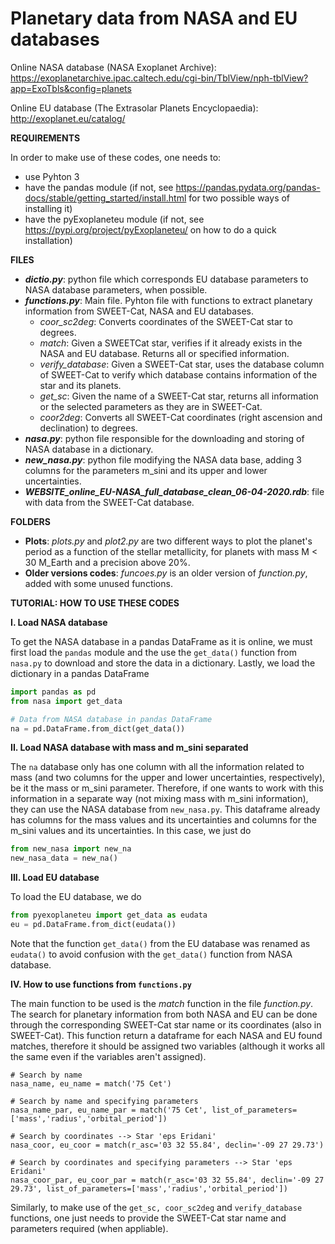 # Planetary data from NASA and EU databases

Online NASA database (NASA Exoplanet Archive): https://exoplanetarchive.ipac.caltech.edu/cgi-bin/TblView/nph-tblView?app=ExoTbls&config=planets

Online EU database (The Extrasolar Planets Encyclopaedia): http://exoplanet.eu/catalog/

**REQUIREMENTS**

In order to make use of these codes, one needs to:
- use Pyhton 3
- have the pandas module (if not, see https://pandas.pydata.org/pandas-docs/stable/getting_started/install.html for two possible ways of installing it)
- have the pyExoplaneteu module (if not, see https://pypi.org/project/pyExoplaneteu/ on how to do a quick installation)


**FILES**

- ***dictio.py***: python file which corresponds EU database parameters to NASA database parameters, when possible.
- ***functions.py***: Main file. Pyhton file with functions to extract planetary information from SWEET-Cat, NASA and EU databases.
  - *coor_sc2deg*: Converts coordinates of the SWEET-Cat star to degrees.
  - *match*: Given a SWEETCat star, verifies if it already exists in the NASA and EU database. Returns all or specified information.
  - *verify_database*: Given a SWEET-Cat star, uses the database column of SWEET-Cat to verify which database contains information of the star and its planets.
  - *get_sc*: Given the name of a SWEET-Cat star, returns all information or the selected parameters as they are in SWEET-Cat.
  - *coor2deg*: Converts all SWEET-Cat coordinates (right ascension and declination) to degrees.
- ***nasa.py***: python file responsible for the downloading and storing of NASA database in a dictionary.
- ***new_nasa.py***: python file modifying the NASA data base, adding 3 columns for the parameters m_sini and its upper and lower uncertainties.
- ***WEBSITE_online_EU-NASA_full_database_clean_06-04-2020.rdb***: file with data from the SWEET-Cat database.


**FOLDERS**
- **Plots**: *plots.py* and *plot2.py* are two different ways to plot the planet's period as a function of the stellar metallicity, for planets with mass M < 30 M_Earth and a precision above 20%.
- **Older versions codes**: *funcoes.py* is an older version of *function.py*, added with some unused functions.

**TUTORIAL: HOW TO USE THESE CODES**

**I. Load NASA database**

To get the NASA database in a pandas DataFrame as it is online, we must first load the ```pandas``` module and the use the ```get_data()``` function from ```nasa.py``` to download and store the data in a dictionary. Lastly, we load the dictionary in a pandas DataFrame

```python
import pandas as pd
from nasa import get_data

# Data from NASA database in pandas DataFrame
na = pd.DataFrame.from_dict(get_data())
```

**II. Load NASA database with mass and m_sini separated**

The ```na``` database only has one column with all the information related to mass (and two columns for the upper and lower uncertainties, respectively), be it the mass or m_sini parameter. Therefore, if one wants to work with this information in a separate way (not mixing mass with m_sini information), they can use the NASA database from ```new_nasa.py```. This dataframe already has columns for the mass values and its uncertainties and columns for the m_sini values and its uncertainties. In this case, we just do

```python
from new_nasa import new_na
new_nasa_data = new_na()
```
**III. Load EU database**

To load the EU database, we do

```python
from pyexoplaneteu import get_data as eudata
eu = pd.DataFrame.from_dict(eudata())
```
Note that the function ```get_data()``` from the EU database was renamed as ```eudata()``` to avoid confusion with the ```get_data()``` function from NASA database.

**IV. How to use functions from ```functions.py```**

The main function to be used is the *match* function in the file *function.py*. The search for planetary information from both NASA and EU can be done through the corresponding SWEET-Cat star name or its coordinates (also in SWEET-Cat). This function return a dataframe for each NASA and EU found matches, therefore it should be assigned two variables (although it works all the same even if the variables aren't assigned).

```pyhton
# Search by name
nasa_name, eu_name = match('75 Cet')

# Search by name and specifying parameters
nasa_name_par, eu_name_par = match('75 Cet', list_of_parameters=['mass','radius','orbital_period'])

# Search by coordinates --> Star 'eps Eridani'
nasa_coor, eu_coor = match(r_asc='03 32 55.84', declin='-09 27 29.73')

# Search by coordinates and specifying parameters --> Star 'eps Eridani'
nasa_coor_par, eu_coor_par = match(r_asc='03 32 55.84', declin='-09 27 29.73', list_of_parameters=['mass','radius','orbital_period'])
```
Similarly, to make use of the ```get_sc, coor_sc2deg``` and ```verify_database``` functions, one just needs to provide the SWEET-Cat star name and parameters required (when appliable).
